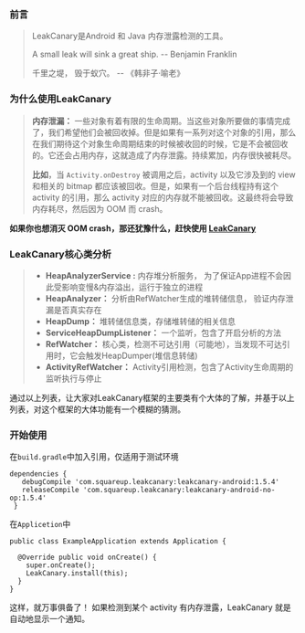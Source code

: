 ### 前言
> LeakCanary是Android 和 Java 内存泄露检测的工具。
>
> A small leak will sink a great ship. -- Benjamin Franklin
>
> 千里之堤， 毁于蚁穴。 -- 《韩非子·喻老》
### 为什么使用LeakCanary
> **内存泄漏：** 一些对象有着有限的生命周期。当这些对象所要做的事情完成了，我们希望他们会被回收掉。但是如果有一系列对这个对象的引用，那么在我们期待这个对象生命周期结束的时候被收回的时候，它是不会被回收的。它还会占用内存，这就造成了内存泄露。持续累加，内存很快被耗尽。
>
> **比如**，当 ```Activity.onDestroy``` 被调用之后，activity 以及它涉及到的 view 和相关的 bitmap 都应该被回收。但是，如果有一个后台线程持有这个 activity 的引用，那么 activity 对应的内存就不能被回收。这最终将会导致内存耗尽，然后因为 OOM 而 crash。


**如果你也想消灭 OOM crash，那还犹豫什么，赶快使用 [LeakCanary](https://github.com/square/leakcanary)**

### LeakCanary核心类分析
> - **HeapAnalyzerService :** 内存堆分析服务， 为了保证App进程不会因此受影响变慢&内存溢出，运行于独立的进程
> - **HeapAnalyzer：** 分析由RefWatcher生成的堆转储信息， 验证内存泄漏是否真实存在
> - **HeapDump：** 堆转储信息类，存储堆转储的相关信息
> - **ServiceHeapDumpListener：** 一个监听，包含了开启分析的方法
> - **RefWatcher：** 核心类，检测不可达引用（可能地），当发现不可达引用时，它会触发HeapDumper(堆信息转储)
> - **ActivityRefWatcher：** Activity引用检测，包含了Activity生命周期的监听执行与停止


通过以上列表，让大家对LeakCanary框架的主要类有个大体的了解，并基于以上列表，对这个框架的大体功能有一个模糊的猜测。

### 开始使用
在```build.gradle```中加入引用，仅适用于测试环境
```
dependencies {
   debugCompile 'com.squareup.leakcanary:leakcanary-android:1.5.4'
   releaseCompile 'com.squareup.leakcanary:leakcanary-android-no-op:1.5.4'
 }
```
在```Applicetion```中
```
public class ExampleApplication extends Application {

  @Override public void onCreate() {
    super.onCreate();
    LeakCanary.install(this);
  }
}
```
这样，就万事俱备了！ 如果检测到某个 activity 有内存泄露，LeakCanary 就是自动地显示一个通知。



